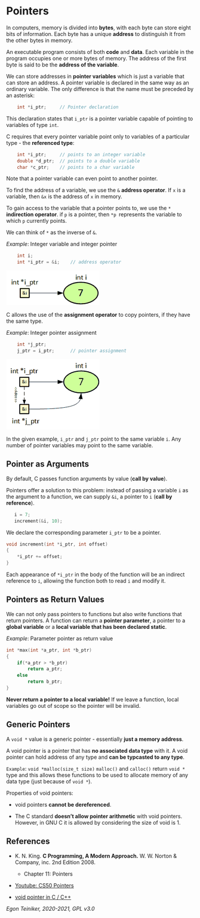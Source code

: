 # Pointers

In computers, memory is divided into **bytes**, with each byte can store eight bits of information.
Each byte has a unique **address** to distinguish it from the other bytes in memory.

An executable program consists of both **code** and **data**. Each variable in the program occupies one or
more bytes of memory. The address of the first byte is said to be the **address of the variable**.

We can store addresses in **pointer variables** which is just a variable that can store an address.
A pointer variable is declared in the same way as an ordinary variable. The only difference is that the name
must be preceded by an asterisk:
```C
    int *i_ptr;     // Pointer declaration
```
This declaration states that `i_ptr` is a pointer variable capable of pointing to variables of type `int`.

C requires that every pointer variable point only to variables of a particular type - the **referenced type**:
```C
    int *i_ptr;     // points to an integer variable
    double *d_ptr;  // points to a double variable 
    char *c_ptr;    // points to a char variable
```
Note that a pointer variable can even point to another pointer.

To find the address of a variable, we use the `&` **address operator**. 
If `x` is a variable, then `&x` is the address of `x` in memory.

To gain access to the variable that a pointer points to, we use the `*` **indirection operator**.
if `p` is a pointer, then `*p `represents the variable to which `p` currently points.

We can think  of `*` as the inverse of `&`.

_Example_: Integer variable and integer pointer 
```C
    int i; 
    int *i_ptr = &i;    // address operator
```
![Pointer](figures/Pointer1.png)

C allows the use of the **assignment operator** to copy pointers, if they have the same type.

_Example_: Integer pointer assignment 
```C
    int *j_ptr;
    j_ptr = i_ptr;      // pointer assignment
```
![Pointer Assignement](figures/Pointer2.png)

In the given example, `i_ptr` and `j_ptr` point to the same variable `i`. 
Any number of pointer variables may point to the same variable.
 
## Pointer as Arguments
By default, C passes function arguments by value (**call by value**).

Pointers offer a solution to this problem: instead of passing a variable `i` as the argument to a function, 
we can supply `&i`, a pointer to `i` (**call by reference**).
```C
   i = 7;
   increment(&i, 10);   
```
We declare the corresponding parameter `i_ptr` to be a pointer.
```C
void increment(int *i_ptr, int offset)
{
    *i_ptr += offset;   
}
```
Each appearance of `*i_ptr` in the body of the function will be an indirect reference to `i`, allowing the function 
both to read `i` and modify it.


## Pointers as Return Values

We can not only pass pointers to functions but also write functions that return pointers.
A function can return a **pointer parameter**, a pointer to a **global variable** or a **local variable that has been 
declared static**.

_Example_: Parameter pointer as return value
```C
int *max(int *a_ptr, int *b_ptr)
{
    if(*a_ptr > *b_ptr)
        return a_ptr;
    else
        return b_ptr;
}
```

**Never return a pointer to a local variable!**
If we leave a function, local variables go out of scope so the pointer will be invalid.


## Generic Pointers

A `void *` value is a generic pointer - essentially **just a memory address**.

A void pointer is a pointer that has **no associated data type** with it. 
A void pointer can hold address of any type and **can be typcasted to any type**.

`Example`: `void *malloc(size_t size)`
    `malloc()` and `calloc()` return `void *` type and this allows these functions to be 
    used to allocate memory of any data type (just because of `void *`).


Properties of void pointers:

*  void pointers **cannot be dereferenced**.

* The C standard **doesn’t allow pointer arithmetic** with void pointers. 
    However, in GNU C it is allowed by considering the size of void is 1.



## References
* K. N. King. **C Programming, A Modern Approach.** W. W. Norton & Company, inc. 2nd Edition 2008. 
    * Chapter 11: Pointers
    
* [Youtube: CS50 Pointers](https://youtu.be/XISnO2YhnsY)
 
* [void pointer in C / C++](https://www.geeksforgeeks.org/void-pointer-c-cpp/) 
 
*Egon Teiniker, 2020-2021, GPL v3.0* 
